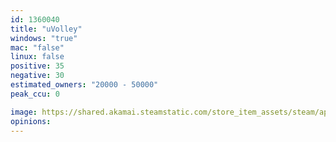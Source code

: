 ```yaml
---
id: 1360040
title: "uVolley"
windows: "true"
mac: "false"
linux: false
positive: 35
negative: 30
estimated_owners: "20000 - 50000"
peak_ccu: 0

image: https://shared.akamai.steamstatic.com/store_item_assets/steam/apps/1360040/header.jpg?t=1670013874
opinions:
---
```

